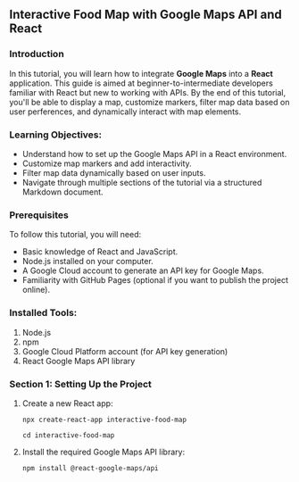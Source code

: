 ## Interactive Food Map with Google Maps API and React

### Introduction

In this tutorial, you will learn how to integrate **Google Maps** into a **React** application. This guide is aimed at beginner-to-intermediate developers familiar with React but new to working with APIs. By the end of this tutorial, you'll be able to display a map, customize markers, filter map data based on user perferences, and dynamically interact with map elements.


### Learning Objectives:

- Understand how to set up the Google Maps API in a React environment.
- Customize map markers and add interactivity.
- Filter map data dynamically based on user inputs.
- Navigate through multiple sections of the tutorial via a structured Markdown document.


### Prerequisites

To follow this tutorial, you will need:

- Basic knowledge of React and JavaScript.
- Node.js installed on your computer.
- A Google Cloud account to generate an API key for Google Maps.
- Familiarity with GitHub Pages (optional if you want to publish the project online).


### Installed Tools:

1. Node.js
2. npm
3. Google Cloud Platform account (for API key generation)
4. React Google Maps API library


### Section 1: Setting Up the Project

1. Create a new React app:
   
   ```
   npx create-react-app interactive-food-map

   cd interactive-food-map

   ```

2. Install the required Google Maps API library:

   ```
   npm install @react-google-maps/api

   ```
   


